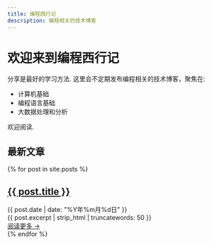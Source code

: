 ```yaml
---
title: 编程西行记
description: 编程相关的技术博客
---
```


# 欢迎来到编程西行记
分享是最好的学习方法.
这里会不定期发布编程相关的技术博客，聚焦在:
- 计算机基础
- 编程语言基础
- 大数据处理和分析

欢迎阅读.

## 最新文章

<div class="post-list">
{% for post in site.posts %}
  <article class="post-item">
    <h2 class="post-title">
      <a href="{{ post.url | relative_url }}">{{ post.title }}</a>
    </h2>
    <div class="post-meta">
      <time datetime="{{ post.date | date_to_xmlschema }}">{{ post.date | date: "%Y年%m月%d日" }}</time>
    </div>
    <div class="post-excerpt">
      {{ post.excerpt | strip_html | truncatewords: 50 }}
    </div>
    <a href="{{ post.url | relative_url }}" class="read-more">阅读更多 →</a>
  </article>
{% endfor %}
</div> 
